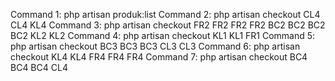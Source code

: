 Command 1: php artisan produk:list
Command 2: php artisan checkout CL4 CL4 KL4
Command 3: php artisan checkout FR2 FR2 FR2 FR2 BC2 BC2 BC2 BC2 KL2 KL2
Command 4: php artisan checkout KL1 KL1 FR1
Command 5: php artisan checkout BC3 BC3 BC3 CL3 CL3
Command 6: php artisan checkout KL4 KL4 FR4 FR4 FR4
Command 7: php artisan checkout BC4 BC4 BC4 CL4
